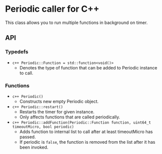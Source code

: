 # Periodic caller for C++

This class allows you to run multiple functions in background on timer.

## API
### Typedefs
* ```c++ Periodic::Function = std::function<void()> ```
	* Denotes the type of function that can be added to Periodic instance to call.
### Functions
* ```c++ Periodic() ```
	* Constructs new empty Periodic object.
* ```c++ Periodic::restart() ```
	* Restarts the timer for given instance.
	* Only affects functions that are called periodically.
* ```c++ Periodic::addFunction(Periodic::Function function, uint64_t timeoutMicro, bool periodic) ```
	*  Adds function to internal list to call after at least timeoutMicro has passed.
	* If periodic is ```false```, the function is removed from the list after it has been invoked.